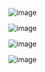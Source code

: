 ![image](https://github.com/user-attachments/assets/b6cb788d-de78-4389-831b-6cb8c1ff6432)

![image](https://github.com/user-attachments/assets/038485af-83fb-46a3-b29c-215119208b8b)

![image](https://github.com/user-attachments/assets/f4d38860-6eaa-4203-8d9e-96d55a59fcd0)

![image](https://github.com/user-attachments/assets/8a3ea565-0f3e-45bc-b06d-9e9d3288d667)

